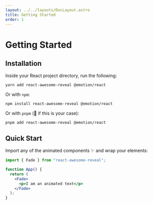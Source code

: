 ```yaml
---
layout: ../../layouts/DocLayout.astro
title: Getting Started
order: 1
---
```


# Getting Started

## Installation

Inside your React project directory, run the following:

```shell
yarn add react-awesome-reveal @emotion/react
```

Or with `npm`:

```shell
npm install react-awesome-reveal @emotion/react
```

Or with `pnpm` (:raised_hands: if this is your case):

```shell
pnpm add react-awesome-reveal @emotion/react
```

## Quick Start

Import any of the animated components :sparkles: and wrap your elements:

```jsx
import { Fade } from "react-awesome-reveal";

function App() {
  return (
    <Fade>
      <p>I am an animated text</p>
    </Fade>
  );
}
```
